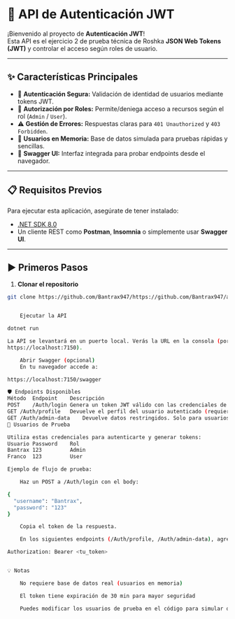 # 🚀 API de Autenticación JWT

¡Bienvenido al proyecto de **Autenticación JWT**!  
Esta API es el ejercicio 2 de prueba técnica de Roshka **JSON Web Tokens (JWT)** y controlar el acceso según roles de usuario.  

---

## ✨ Características Principales

- 🔑 **Autenticación Segura:** Validación de identidad de usuarios mediante tokens JWT.
- 🛂 **Autorización por Roles:** Permite/deniega acceso a recursos según el rol (`Admin` / `User`).
- ⚠️ **Gestión de Errores:** Respuestas claras para `401 Unauthorized` y `403 Forbidden`.
- 🧪 **Usuarios en Memoria:** Base de datos simulada para pruebas rápidas y sencillas.
- 📜 **Swagger UI:** Interfaz integrada para probar endpoints desde el navegador.

---

## 📋 Requisitos Previos

Para ejecutar esta aplicación, asegúrate de tener instalado:

- [.NET SDK 8.0](https://dotnet.microsoft.com/en-us/download)
- Un cliente REST como **Postman**, **Insomnia** o simplemente usar **Swagger UI**.

---

## ▶️ Primeros Pasos

1. **Clonar el repositorio**

```bash
git clone https://github.com/Bantrax947/https://github.com/Bantrax947/api_roshka_token.git


    Ejecutar la API

dotnet run

La API se levantará en un puerto local. Verás la URL en la consola (por ejemplo:
https://localhost:7150).

    Abrir Swagger (opcional)
    En tu navegador accede a:

https://localhost:7150/swagger

🛡️ Endpoints Disponibles
Método	Endpoint	Descripción
POST	/Auth/login	Genera un token JWT válido con las credenciales de prueba.
GET	/Auth/profile	Devuelve el perfil del usuario autenticado (requiere token).
GET	/Auth/admin-data	Devuelve datos restringidos. Solo para usuarios con rol Admin.
👤 Usuarios de Prueba

Utiliza estas credenciales para autenticarte y generar tokens:
Usuario	Password	Rol
Bantrax	123     	Admin
Franco	123     	User

Ejemplo de flujo de prueba:

    Haz un POST a /Auth/login con el body:

{
  "username": "Bantrax",
  "password": "123"
}

    Copia el token de la respuesta.

    En los siguientes endpoints (/Auth/profile, /Auth/admin-data), agrega el header:

Authorization: Bearer <tu_token>


💡 Notas

    No requiere base de datos real (usuarios en memoria)

    El token tiene expiración de 30 min para mayor seguridad

    Puedes modificar los usuarios de prueba en el código para simular otros escenarios
